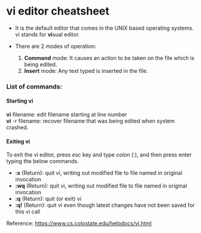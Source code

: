 # vi editor cheatsheet

* It is the default editor that comes in the UNIX based operating systems. vi stands for **vi**sual editor.

* There are 2 modes of operation:  
   1. **Command** mode: It causes an action to be taken on the file which is being edited.  
   2. **Insert** mode: Any text typed is inserted in the file.  

### List of commands:  

#### Starting vi
**vi** filename: edit filename starting at line number  
**vi** -r filename: recover filename that was being edited when system crashed. 

#### Exiting vi
To exit the vi editor, press *esc* key and type *colon* (:), and then press enter typing the below commands.  
* **:x** (Return): quit vi, writing out modified file to file named in original invocation  
* **:wq** (Return): quit vi, writing out modified file to file named in original invocation  
* **:q** (Return): quit (or exit) vi  
* **:q!** (Return): quit vi even though latest changes have not been saved for this vi call  










Reference: https://www.cs.colostate.edu/helpdocs/vi.html 